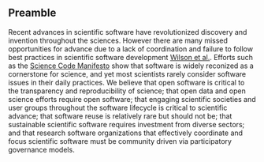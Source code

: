 ## Preamble
Recent advances in scientific software have revolutionized discovery and invention throughout the sciences.  However there are many missed opportunities for advance due to a lack of coordination and failure to follow best practices in scientific software development [Wilson et al.](http://doi.org/doi:10.1371/journal.pbio.1001745).  Efforts such as the [Science Code Manifesto](http://sciencecodemanifesto.org/) show that software is widely reconized as a cornerstone for science, and yet most scientists rarely consider software issues in their daily practices.  We believe that open software is critical to the transparency and reproducibility of science; that open data and open science efforts require open software; that engaging scientific societies and user groups throughout the software lifecycle is critical to scientific advance; that software reuse is relatively rare but should not be; that sustainable scientific software requires investment from diverse sectors; and that research software organizations that effectively coordinate and focus scientific software must be community driven via participatory governance models.
